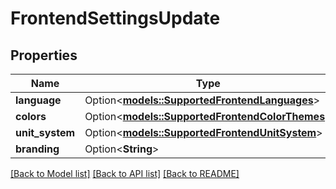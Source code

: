 # FrontendSettingsUpdate

## Properties

Name | Type | Description | Notes
------------ | ------------- | ------------- | -------------
**language** | Option<[**models::SupportedFrontendLanguages**](SupportedFrontendLanguages.md)> |  | [optional]
**colors** | Option<[**models::SupportedFrontendColorThemes**](SupportedFrontendColorThemes.md)> |  | [optional]
**unit_system** | Option<[**models::SupportedFrontendUnitSystem**](SupportedFrontendUnitSystem.md)> |  | [optional]
**branding** | Option<**String**> |  | [optional]

[[Back to Model list]](../README.md#documentation-for-models) [[Back to API list]](../README.md#documentation-for-api-endpoints) [[Back to README]](../README.md)


